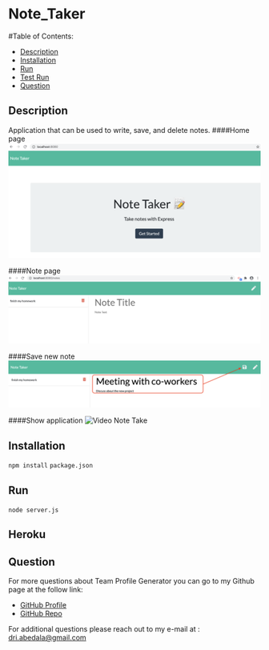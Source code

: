 # Note_Taker

#Table of Contents:
  - [Description](#description)
  - [Installation](#installation)
  - [Run](#run)
  - [Test Run](#testRun)
  - [Question](#question) 

## Description 
Application that can be used to write, save, and delete notes.
####Home page
![Home](Develop/public/assets/img/home.png)

####Note page
![Note Page](Develop/public/assets/img/note_page.png)

####Save new note 
![Save Note](Develop/public/assets/img/save_note.png)

####Show application
![Video Note Take](Develop/public/assets/img/home.pngvideo_app_localhost.gif)



## Installation 
`npm install`
`package.json`

## Run
`node server.js`

## Heroku
##  Question 
  For more questions about Team Profile Generator you can go to my Github page at the follow link: 

  - [GitHub Profile](https://github.com/adriana-carmo)
  - [GitHub Repo](https://github.com/adriana-carmo/Note_Taker)

  For additional questions please reach out to my e-mail at : dri.abedala@gmail.com
